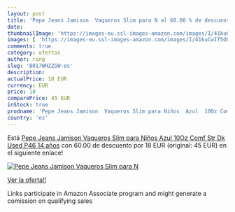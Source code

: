 ```yaml
---
layout: post
title: 'Pepe Jeans Jamison  Vaqueros Slim para N al 60.00 % de descuento'
date: 
thumbnailImage: 'https://images-eu.ssl-images-amazon.com/images/I/41kuCwIT5OL._SL200_.jpg'
images: [ 'https://images-eu.ssl-images-amazon.com/images/I/41kuCwIT5OL._SL200_.jpg' ]
comments: true
category: ofertas
author: ring
slug: 'B017WHZZGW-es'
description:
actualPrice: 18 EUR
currency: EUR
price: 18
comparePrice: 45 EUR
inStock: true
prodname: 'Pepe Jeans Jamison  Vaqueros Slim para Niños  Azul  10Oz Comf Str Dk Used P46   14 años'
country: 'es'
---
```


Está [Pepe Jeans Jamison  Vaqueros Slim para Niños  Azul  10Oz Comf Str Dk Used P46   14 años](https://www.amazon.es/dp/B017WHZZGW/?tag=tolees-21) con 60.00 de descuento por 18 EUR (original: 45 EUR) en el siguiente enlace!

[![Pepe Jeans Jamison  Vaqueros Slim para N](https://images-eu.ssl-images-amazon.com/images/I/41kuCwIT5OL._SL200_.jpg)](https://www.amazon.es/dp/B017WHZZGW/?tag=tolees-21)

[Ver la oferta!!](https://www.amazon.es/dp/B017WHZZGW/?tag=tolees-21)

Links participate in Amazon Associate program and might generate a comission on qualifying sales



